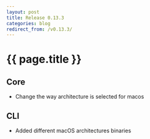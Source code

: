 ```yaml
---
layout: post
title: Release 0.13.3
categories: blog
redirect_from: /v0.13.3/
---
```


# {{ page.title }}

## Core
- Change the way architecture is selected for macos

## CLI
- Added different macOS architectures binaries
